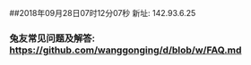 ##2018年09月28日07时12分07秒 新址: 142.93.6.25
### 兔友常见问题及解答: https://github.com/wanggonging/d/blob/w/FAQ.md
